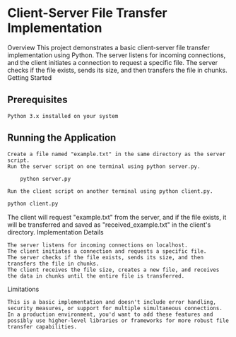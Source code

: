 # Client-Server File Transfer Implementation
Overview
This project demonstrates a basic client-server file transfer implementation using Python. The server listens for incoming connections, and the client initiates a connection to request a specific file. The server checks if the file exists, sends its size, and then transfers the file in chunks.
Getting Started
## Prerequisites

    Python 3.x installed on your system

## Running the Application

    Create a file named "example.txt" in the same directory as the server script.
    Run the server script on one terminal using python server.py.
```bash
    python server.py
 ```
    Run the client script on another terminal using python client.py.
```bash
python client.py
```

The client will request "example.txt" from the server, and if the file exists, it will be transferred and saved as "received_example.txt" in the client's directory.
Implementation Details

    The server listens for incoming connections on localhost.
    The client initiates a connection and requests a specific file.
    The server checks if the file exists, sends its size, and then transfers the file in chunks.
    The client receives the file size, creates a new file, and receives the data in chunks until the entire file is transferred.

Limitations

    This is a basic implementation and doesn't include error handling, security measures, or support for multiple simultaneous connections.
    In a production environment, you'd want to add these features and possibly use higher-level libraries or frameworks for more robust file transfer capabilities.
